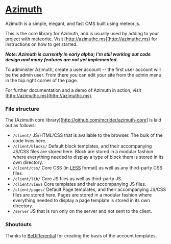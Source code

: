 # [Azimuth](http://github.com/mcrider/azimuth)

Azimuth is a simple, elegant, and fast CMS built using meteor.js.

This is the core library for Azimuth, and is usually used by adding to your project with meteorite.  Visit [http://azimuthc.ms](http://azimuthc.ms) for instructions on how to get started.

***Note: Azimuth is currently in early alpha; I'm still working out code design and many features are not yet implemented.***

To administer Azimuth, create a user account -- the first user account will be the admin user.  From there you can edit your site from the admin menu in the top right corner of the page.

For further documentation and a demo of Azimuth in action, visit [http://azimuthc.ms](http://azimuthc.ms).

### File structure

The (Azimuth core library)[http://github.com/mcrider/azimuth-core] is laid out as follows:

*   `/client/` JS/HTML/CSS that is available to the browser.  The bulk of the code lives here.
*   `/client/blocks/` Default block templates, and their accompanying JS/CSS files are stored here.  Block are stored in a modular fashion where everything needed to display a type of block them is stored in its own directory.
*   `/client/css/` Core CSS (in [LESS](http://lesscss.org/) format) as well as any third-party CSS files.
*   `/client/lib/` Core JS files as well as third-party JS.
*   `/client/views` Core templates and their accompanying JS files.
*   `/client/pages/` Default Page templates, and their accompanying JS/CSS files are stored here.  Pages are stored in a modular fashion where everything needed to display a page template is stored in its own directory.
*   `/server` JS that is run only on the server and not sent to the client.

### Shoutouts

Thanks to [BeDifferential](https://github.com/BeDifferential/accounts-entry/) for creating the basis of the account templates.